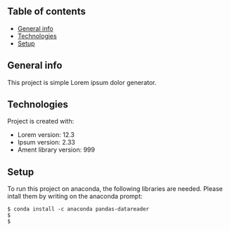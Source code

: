 ## Table of contents
* [General info](#general-info)
* [Technologies](#technologies)
* [Setup](#setup)

## General info
This project is simple Lorem ipsum dolor generator.
	
## Technologies
Project is created with:
* Lorem version: 12.3
* Ipsum version: 2.33
* Ament library version: 999
	
## Setup
To run this project on anaconda, the following libraries are needed. Please intall them by writing on the anaconda prompt:

```
$ conda install -c anaconda pandas-datareader
$ 
$ 
```
